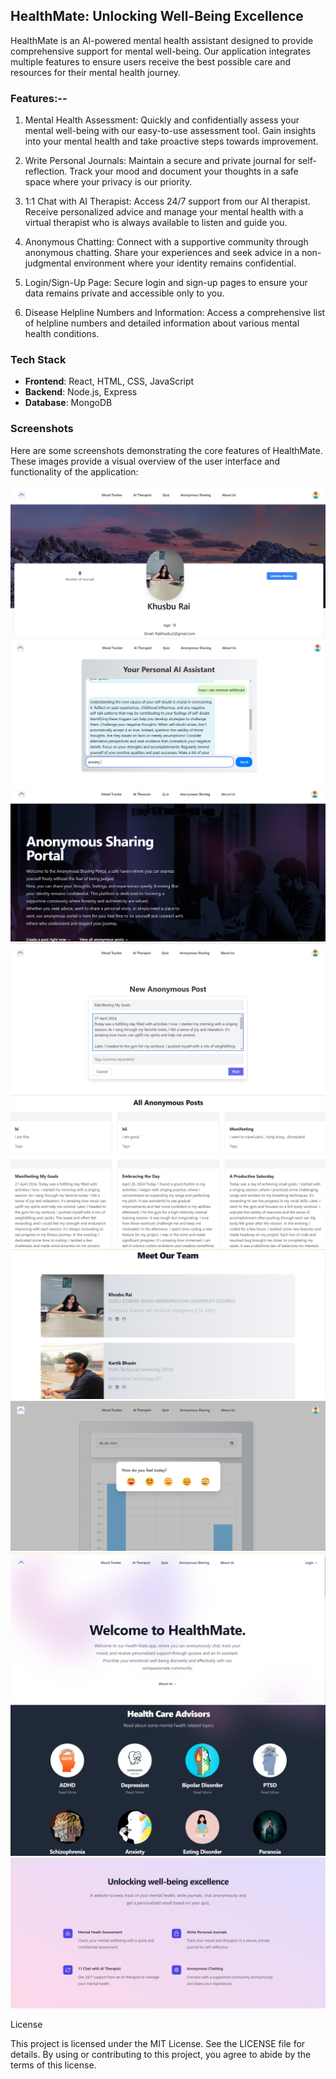 ## HealthMate: Unlocking Well-Being Excellence

HealthMate is an AI-powered mental health assistant designed to provide comprehensive support for mental well-being. Our application integrates multiple features to ensure users receive the best possible care and resources for their mental health journey.

### Features:--

1) Mental Health Assessment: Quickly and confidentially assess your mental well-being with our easy-to-use assessment tool. Gain insights into your mental health and take proactive steps towards improvement.

2) Write Personal Journals: Maintain a secure and private journal for self-reflection. Track your mood and document your thoughts in a safe space where your privacy is our priority.

3) 1:1 Chat with AI Therapist: Access 24/7 support from our AI therapist. Receive personalized advice and manage your mental health with a virtual therapist who is always available to listen and guide you.

4) Anonymous Chatting: Connect with a supportive community through anonymous chatting. Share your experiences and seek advice in a non-judgmental environment where your identity remains confidential.

5) Login/Sign-Up Page: Secure login and sign-up pages to ensure your data remains private and accessible only to you.

6) Disease Helpline Numbers and Information: Access a comprehensive list of helpline numbers and detailed information about various mental health conditions.


### Tech Stack

- **Frontend**: React, HTML, CSS, JavaScript
- **Backend**: Node.js, Express
- **Database**: MongoDB

### Screenshots

Here are some screenshots demonstrating the core features of HealthMate. These images provide a visual overview of the user interface and functionality of the application:


![Screenshot 1](frontend/public/screenshot1.png)
![Screenshot 2](frontend/public/screenshot2.png)
![Screenshot 3](frontend/public/screenshot3.png)
![Screenshot 4](frontend/public/screenshot4.png)
![Screenshot 5](frontend/public/screenshot5.png)
![Screenshot 6](frontend/public/screenshot6.png)
![Screenshot 7](frontend/public/screenshot7.png)
![Screenshot 8](frontend/public/screenshot8.png)
![Screenshot 9](frontend/public/screenshot9.png)
![Screenshot 10](frontend/public/screenshot10.png)

License

This project is licensed under the MIT License. See the LICENSE file for details. By using or contributing to this project, you agree to abide by the terms of this license.
